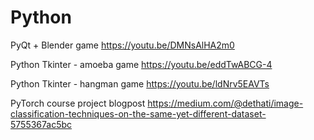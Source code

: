 # Python

PyQt + Blender game
https://youtu.be/DMNsAlHA2m0

Python Tkinter - amoeba game
https://youtu.be/eddTwABCG-4

Python Tkinter - hangman game
https://youtu.be/ldNrv5EAVTs

PyTorch course project blogpost
https://medium.com/@dethati/image-classification-techniques-on-the-same-yet-different-dataset-5755367ac5bc
